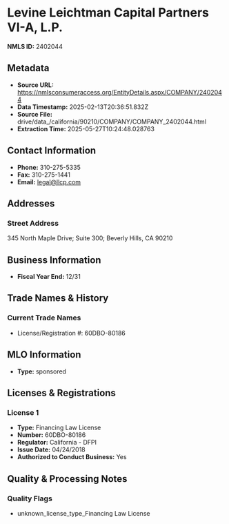 # Levine Leichtman Capital Partners VI-A, L.P.

**NMLS ID:** 2402044

## Metadata
- **Source URL:** https://nmlsconsumeraccess.org/EntityDetails.aspx/COMPANY/2402044
- **Data Timestamp:** 2025-02-13T20:36:51.832Z
- **Source File:** drive/data_/california/90210/COMPANY/COMPANY_2402044.html
- **Extraction Time:** 2025-05-27T10:24:48.028763

## Contact Information
- **Phone:** 310-275-5335
- **Fax:** 310-275-1441
- **Email:** legal@llcp.com

## Addresses
### Street Address
345 North Maple Drive; Suite 300; Beverly Hills, CA 90210

## Business Information
- **Fiscal Year End:** 12/31

## Trade Names & History
### Current Trade Names
- License/Registration #: 60DBO-80186

## MLO Information
- **Type:** sponsored

## Licenses & Registrations

### License 1
- **Type:** Financing Law License
- **Number:** 60DBO-80186
- **Regulator:** California - DFPI
- **Issue Date:** 04/24/2018
- **Authorized to Conduct Business:** Yes

## Quality & Processing Notes
### Quality Flags
- unknown_license_type_Financing Law License
